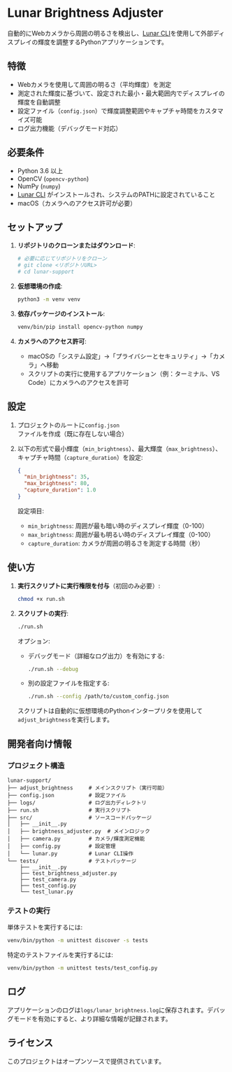 # Lunar Brightness Adjuster

自動的にWebカメラから周囲の明るさを検出し、[Lunar CLI](https://lunar.fyi/#cli)を使用して外部ディスプレイの輝度を調整するPythonアプリケーションです。

## 特徴

* Webカメラを使用して周囲の明るさ（平均輝度）を測定
* 測定された輝度に基づいて、設定された最小・最大範囲内でディスプレイの輝度を自動調整
* 設定ファイル（`config.json`）で輝度調整範囲やキャプチャ時間をカスタマイズ可能
* ログ出力機能（デバッグモード対応）

## 必要条件

* Python 3.6 以上
* OpenCV (`opencv-python`)
* NumPy (`numpy`)
* [Lunar CLI](https://lunar.fyi/#cli) がインストールされ、システムのPATHに設定されていること
* macOS（カメラへのアクセス許可が必要）

## セットアップ

1. **リポジトリのクローンまたはダウンロード**:
   ```bash
   # 必要に応じてリポジトリをクローン
   # git clone <リポジトリURL>
   # cd lunar-support
   ```

2. **仮想環境の作成**:
   ```bash
   python3 -m venv venv
   ```

3. **依存パッケージのインストール**:
   ```bash
   venv/bin/pip install opencv-python numpy
   ```

4. **カメラへのアクセス許可**:
   * macOSの「システム設定」→「プライバシーとセキュリティ」→「カメラ」へ移動
   * スクリプトの実行に使用するアプリケーション（例：ターミナル、VS Code）にカメラへのアクセスを許可

## 設定

1. プロジェクトのルートに`config.json`ファイルを作成（既に存在しない場合）
2. 以下の形式で最小輝度（`min_brightness`）、最大輝度（`max_brightness`）、キャプチャ時間（`capture_duration`）を設定:

   ```json
   {
     "min_brightness": 35,
     "max_brightness": 80,
     "capture_duration": 1.0
   }
   ```
   
   設定項目:
   * `min_brightness`: 周囲が最も暗い時のディスプレイ輝度（0-100）
   * `max_brightness`: 周囲が最も明るい時のディスプレイ輝度（0-100）
   * `capture_duration`: カメラが周囲の明るさを測定する時間（秒）

## 使い方

1. **実行スクリプトに実行権限を付与**（初回のみ必要）:
   ```bash
   chmod +x run.sh
   ```

2. **スクリプトの実行**:
   ```bash
   ./run.sh
   ```
   
   オプション:
   * デバッグモード（詳細なログ出力）を有効にする:
     ```bash
     ./run.sh --debug
     ```
   * 別の設定ファイルを指定する:
     ```bash
     ./run.sh --config /path/to/custom_config.json
     ```

   スクリプトは自動的に仮想環境のPythonインタープリタを使用して`adjust_brightness`を実行します。

## 開発者向け情報

### プロジェクト構造

```
lunar-support/
├── adjust_brightness     # メインスクリプト（実行可能）
├── config.json           # 設定ファイル
├── logs/                 # ログ出力ディレクトリ
├── run.sh                # 実行スクリプト
├── src/                  # ソースコードパッケージ
│   ├── __init__.py
│   ├── brightness_adjuster.py  # メインロジック
│   ├── camera.py         # カメラ/輝度測定機能
│   ├── config.py         # 設定管理
│   └── lunar.py          # Lunar CLI操作
└── tests/                # テストパッケージ
    ├── __init__.py
    ├── test_brightness_adjuster.py
    ├── test_camera.py
    ├── test_config.py
    └── test_lunar.py
```

### テストの実行

単体テストを実行するには:

```bash
venv/bin/python -m unittest discover -s tests
```

特定のテストファイルを実行するには:

```bash
venv/bin/python -m unittest tests/test_config.py
```

## ログ

アプリケーションのログは`logs/lunar_brightness.log`に保存されます。デバッグモードを有効にすると、より詳細な情報が記録されます。

## ライセンス

このプロジェクトはオープンソースで提供されています。
